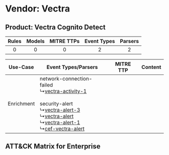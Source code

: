 Vendor: Vectra
==============
Product: Vectra Cognito Detect
------------------------------
| Rules | Models | MITRE TTPs | Event Types | Parsers |
|:-----:|:------:|:----------:|:-----------:|:-------:|
|   0   |   0    |     0      |      2      |    2    |

|  Use-Case  | Event Types/Parsers    | MITRE TTP | Content    |
|:----------:| ---- | --------- | ---- |
| Enrichment |  network-connection-failed<br> ↳[vectra-activity-1](Ps/pC_vectraactivity1.md)<br><br> security-alert<br> ↳[vectra-alert-3](Ps/pC_vectraalert3.md)<br> ↳[vectra-alert](Ps/pC_vectraalert.md)<br> ↳[vectra-alert-1](Ps/pC_vectraalert1.md)<br> ↳[cef-vectra-alert](Ps/pC_cefvectraalert.md)<br> |    | [](RM/r_m_vectra_vectra_cognito_detect_Enrichment.md) |

ATT&CK Matrix for Enterprise
----------------------------

